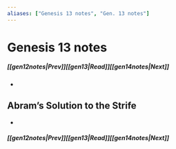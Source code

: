 ```yaml
---
aliases: ["Genesis 13 notes", "Gen. 13 notes"]
---
```

# Genesis 13 notes
##### <span class=arrow-left></span>[[gen12notes|Prev]]<span class=navigation-separator></span>[[gen13|Read]]<span class=navigation-separator></span>[[gen14notes|Next]]<span class=arrow-right></span>
- 
## Abram’s Solution to the Strife
- 
##### <span class=arrow-left></span>[[gen12notes|Prev]]<span class=navigation-separator></span>[[gen13|Read]]<span class=navigation-separator></span>[[gen14notes|Next]]<span class=arrow-right></span>